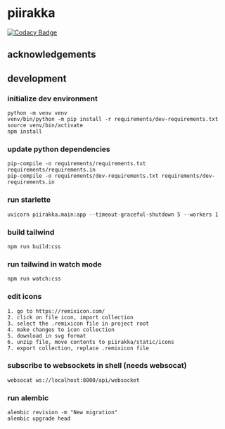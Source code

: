 # piirakka

[![Codacy Badge](https://app.codacy.com/project/badge/Grade/846ea04459dc4aaf8a20ee15d9667fca)](https://app.codacy.com/gh/santerj/piirakka/dashboard?utm_source=gh&utm_medium=referral&utm_content=&utm_campaign=Badge_grade)

## acknowledgements

## development

### initialize dev environment

    python -m venv venv
    venv/bin/python -m pip install -r requirements/dev-requirements.txt
    source venv/bin/activate
    npm install

### update python dependencies

    pip-compile -o requirements/requirements.txt requirements/requirements.in
    pip-compile -o requirements/dev-requirements.txt requirements/dev-requirements.in

### run starlette

    uvicorn piirakka.main:app --timeout-graceful-shutdown 5 --workers 1

### build tailwind

    npm run build:css

### run tailwind in watch mode

    npm run watch:css

### edit icons

    1. go to https://remixicon.com/
    2. click on file icon, import collection
    3. select the .remixicon file in project root
    4. make changes to icon collection
    5. download in svg format
    6. unzip file, move contents to piirakka/static/icons
    7. export collection, replace .remixicon file

### subscribe to websockets in shell (needs websocat)

    websocat ws://localhost:8000/api/websocket

### run alembic

    alembic revision -m "New migration"
    alembic upgrade head
